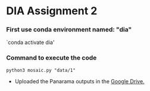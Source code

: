 # DIA Assignment 2


### First use conda environment named: "dia"
`conda activate dia'

### Command to execute the code
`python3 mosaic.py "data/1"`


 - Uploaded the Panarama outputs in the [Google Drive.](https://drive.google.com/drive/folders/1n77NGvv18en8-pXyE-_hQwZiE1SKf5JP?usp=sharing)
 
 
